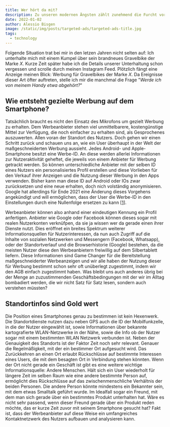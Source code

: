 ```yaml
---
title: Wer hört da mit?
description: Zu unseren modernen Ängsten zählt zunehmend die Furcht vor der Beeinflussung unseres Alltags mit maßgeschneiderter Werbung. Welche Rolle spielen dabei eigentlich unsere Smartphones?
date: 2022-01-02
author: Alessio Bisgen
image: /static/img/posts/targeted-ads/targeted-ads-title.jpg
tags:
  - technology
---
```



Folgende Situation trat bei mir in den letzen Jahren nicht selten auf: Ich unterhalte mich mit einem Kumpel über sein brandneues Gravelbike der Marke _X_. Kurze Zeit später habe ich die Details unserer Unterhaltung schon vergessen und scrolle durch meinen Instagram Feed. Plötzlich fängt eine Anzeige meinen Blick: Werbung für Gravelbikes der Marke _X_.
Da Ereignisse dieser Art öfter auftreten, stelle ich mir die manchmal die Frage "_Werde ich von meinem Handy etwa abgehört?_"

## Wie entsteht gezielte Werbung auf dem Smartphone?

Tatsächlich braucht es nicht den Einsatz des Mikrofons um gezielt Werbung zu erhalten. Dem Werbeanbieter stehen viel unmittelbarere, kostengünstige Mittel zur Verfügung, die noch einfacher zu erhalten sind, als Gesprochenes auszuwerten. Allen voran der Standort des Nutzers. Doch gehen wir einen Schritt zurück und schauen uns an, wie ein User überhaupt in der Welt der maßgeschneiderten Werbung aussieht.
Jedes Android- und Apple-Smartphone besitzt eine Werbe-ID. An diese werden allerlei Informationen zur Nutzeraktivität geheftet, die jeweils von einem Anbieter für Werbung getrackt werden. So können unterschiedliche Anbieter mit der selben ID eines Nutzers ein personalisiertes Profil erstellen und diese Vorlieben für den Verkauf ihrer Anzeigen und die Nutzung dieser Werbung in den Apps verwenden. Bisher kann man diese ID auf Android oder IOs zwar zurücksetzen und eine neue erhalten, doch nich volständig anonymisieren. Google hat allerdings für Ende 2021 eine Änderung dieses Vorgehens angekündigt und will ermöglichen, dass der User die Werbe-ID in den Einstellungen durch eine Nullenfolge ersetzen zu kann \[[1](https://support.google.com/googleplay/android-developer/answer/6048248?hl=de#:~:text=Die%20Werbe%2DID%20ist%20eine,Standardsystem%20weiterhin%20ihre%20Apps%20monetarisieren)\].


Werbeanbieter können also anhand einer eindeutigen Kennung ein Profil anfertigen. Anbieter wie Google oder Facebook können dieses sogar mit realen Nutzerkonten verknüfpen, da sie ja wissen wer da gerade einen ihrer Dienste nutzt. Dies eröffnet ein breites Spektrum weiterer Informationsquellen für Nutzerinteressen, da nun auch Zugriff auf die Inhalte von sozialen Netzwerken und Messengern (Facebook, Whatsapp), oder der Standortverlauf und die Browserhistorie (Google) bestehen, da die meisten Nutzer diese den Werbeanbietern freiwillig auf dem Silbertablett liefern. Diese Informationen sind Game Changer für die Bereitstellung maßgeschneiderter Werbeanzeigen und wir alle haben der Nutzung dieser für Werbung bestimmt schon sehr oft unüberlegt zugestimmt, indem wir den AGB einfach zugestimmt haben. Was bleibt uns auch anderes übrig bei der Menge an zuzustimmenden Geschäftsbedingungen mit der wir im Alltag bombadiert werden, die wir nicht Satz für Satz lesen, sondern auch verstehen müssten? 


## Standortinfos sind Gold wert


Die Position eines Smartphones genau zu bestimmen ist kein Hexenwerk. Die Standortdienste nutzen dazu neben GPS auch die ID der Mobilfunkzelle, in die der Nutzer eingewählt ist, sowie Informationen über bekannte kartografierte WLAN-Netzwerke in der Nähe, sowie die Info ob der Nutzer sogar mit einem bestimmten WLAN Netzwerk verbunden ist. Neben der Genauigkeit des Standorts ist der Faktor Zeit noch sehr relevant. Genauer die Regelmäßigkeit, mit der ein bestimmer Ort aufgesucht wird. Das Zurückkehren an einen Ort erlaubt Rückschlüsse auf bestimmte Interessen eines Users, die mit dem besagten Ort in Verbindung stehen könnten. Wenn der Ort nicht gerade ein Geschäft ist gibt es eine weitere wichtige Informationsquelle: Andere Menschen.
Hält sich ein User wiederholt für längere Zeit im selben Raum wie eine andere bestimmte Person auf, ermöglicht dies Rückschlüsse auf das zwischenmenschliche Verhältnis der beiden Personen. Die andere Person könnte mindestens ein Bekannter sein, mit dem etwas Smalltalk geführt wurde. Im Idealfall sogar ein Freund, mit dem man sich gerade über ein bestimmtes Produkt unterhalten hat. Wäre es nicht sehr passend, wenn dieser Freund gerade über ein Produkt reden möchte, das er kurze Zeit zuvor mit seinem Smartphone gesucht hat?
Fakt ist, dass der Werbeanbieter auf diese Weise ein umfangreiches Kontaktnetzwerk des Nutzers aufbauen und analysieren kann.